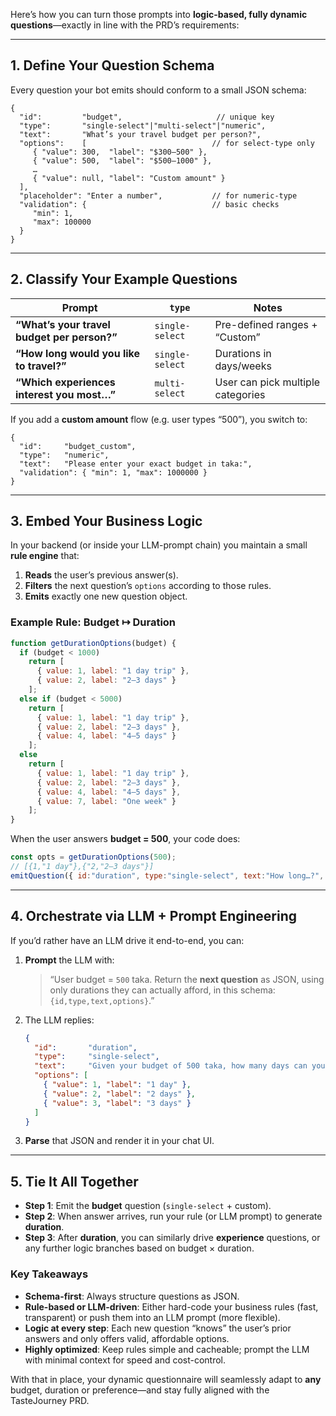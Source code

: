 Here’s how you can turn those prompts into **logic-based, fully dynamic questions**—exactly in line with the PRD’s requirements:

---

## 1. Define Your Question Schema

Every question your bot emits should conform to a small JSON schema:

```jsonc
{
  "id":         "budget",                     // unique key
  "type":       "single-select"|"multi-select"|"numeric",  
  "text":       "What’s your travel budget per person?",
  "options":    [                            // for select-type only
     { "value": 300,  "label": "$300–500" },
     { "value": 500,  "label": "$500–1000" },
     … 
     { "value": null, "label": "Custom amount" }
  ],
  "placeholder": "Enter a number",           // for numeric-type
  "validation": {                            // basic checks
     "min": 1,
     "max": 100000
  }
}
```

---

## 2. Classify Your Example Questions

| Prompt                                      | `type`          | Notes                             |
| ------------------------------------------- | --------------- | --------------------------------- |
| **“What’s your travel budget per person?”** | `single-select` | Pre-defined ranges + “Custom”     |
| **“How long would you like to travel?”**    | `single-select` | Durations in days/weeks           |
| **“Which experiences interest you most…”**  | `multi-select`  | User can pick multiple categories |

If you add a **custom amount** flow (e.g. user types “500”), you switch to:

```jsonc
{
  "id":     "budget_custom",
  "type":   "numeric",
  "text":   "Please enter your exact budget in taka:",
  "validation": { "min": 1, "max": 1000000 }
}
```

---

## 3. Embed Your Business Logic

In your backend (or inside your LLM-prompt chain) you maintain a small **rule engine** that:

1. **Reads** the user’s previous answer(s).
2. **Filters** the next question’s `options` according to those rules.
3. **Emits** exactly one new question object.

### Example Rule: Budget ↦ Duration

```js
function getDurationOptions(budget) {
  if (budget < 1000) 
    return [
      { value: 1, label: "1 day trip" },
      { value: 2, label: "2–3 days" }
    ];
  else if (budget < 5000)
    return [
      { value: 1, label: "1 day trip" },
      { value: 2, label: "2–3 days" },
      { value: 4, label: "4–5 days" }
    ];
  else
    return [
      { value: 1, label: "1 day trip" },
      { value: 2, label: "2–3 days" },
      { value: 4, label: "4–5 days" },
      { value: 7, label: "One week" }
    ];
}
```

When the user answers **budget = 500**, your code does:

```js
const opts = getDurationOptions(500); 
// [{1,"1 day"},{"2,"2–3 days"}]
emitQuestion({ id:"duration", type:"single-select", text:"How long…?", options:opts });
```

---

## 4. Orchestrate via LLM + Prompt Engineering

If you’d rather have an LLM drive it end-to-end, you can:

1. **Prompt** the LLM with:

   > “User budget = `500` taka.
   > Return the **next question** as JSON,
   > using only durations they can actually afford,
   > in this schema: `{id,type,text,options}`.”

2. The LLM replies:

   ```json
   {
     "id":       "duration",
     "type":     "single-select",
     "text":     "Given your budget of 500 taka, how many days can you travel?",
     "options": [
       { "value": 1, "label": "1 day" },
       { "value": 2, "label": "2 days" },
       { "value": 3, "label": "3 days" }
     ]
   }
   ```

3. **Parse** that JSON and render it in your chat UI.

---

## 5. Tie It All Together

* **Step 1**: Emit the **budget** question (`single-select` + custom).
* **Step 2**: When answer arrives, run your rule (or LLM prompt) to generate **duration**.
* **Step 3**: After **duration**, you can similarly drive **experience** questions, or any further logic branches based on budget × duration.

### Key Takeaways

* **Schema-first**: Always structure questions as JSON.
* **Rule-based or LLM-driven**: Either hard-code your business rules (fast, transparent) or push them into an LLM prompt (more flexible).
* **Logic at every step**: Each new question “knows” the user’s prior answers and only offers valid, affordable options.
* **Highly optimized**: Keep rules simple and cacheable; prompt the LLM with minimal context for speed and cost-control.

With that in place, your dynamic questionnaire will seamlessly adapt to **any** budget, duration or preference—and stay fully aligned with the TasteJourney PRD.
